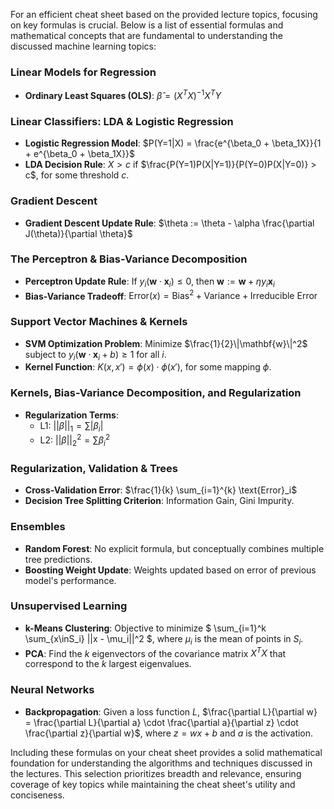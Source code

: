 For an efficient cheat sheet based on the provided lecture topics, focusing on key formulas is crucial. Below is a list of essential formulas and mathematical concepts that are fundamental to understanding the discussed machine learning topics:

### Linear Models for Regression
- **Ordinary Least Squares (OLS)**: $\hat{\beta} = (X^TX)^{-1}X^TY$

### Linear Classifiers: LDA & Logistic Regression
- **Logistic Regression Model**: $P(Y=1|X) = \frac{e^{\beta_0 + \beta_1X}}{1 + e^{\beta_0 + \beta_1X}}$
- **LDA Decision Rule**: $X > c$ if $\frac{P(Y=1)P(X|Y=1)}{P(Y=0)P(X|Y=0)} > c$, for some threshold $c$.

### Gradient Descent
- **Gradient Descent Update Rule**: $\theta := \theta - \alpha \frac{\partial J(\theta)}{\partial \theta}$
  
### The Perceptron & Bias-Variance Decomposition
- **Perceptron Update Rule**: If $y_i(\mathbf{w} \cdot \mathbf{x}_i) \leq 0$, then $\mathbf{w} := \mathbf{w} + \eta y_i \mathbf{x}_i$
- **Bias-Variance Tradeoff**: $\text{Error}(x) = \text{Bias}^2 + \text{Variance} + \text{Irreducible Error}$

### Support Vector Machines & Kernels
- **SVM Optimization Problem**: Minimize $\frac{1}{2}\|\mathbf{w}\|^2$ subject to $y_i(\mathbf{w} \cdot \mathbf{x}_i + b) \geq 1$ for all $i$.
- **Kernel Function**: $K(x, x') = \phi(x) \cdot \phi(x')$, for some mapping $\phi$.

### Kernels, Bias-Variance Decomposition, and Regularization
- **Regularization Terms**: 
  - L1: $||\beta||_1 = \sum |\beta_i|$
  - L2: $||\beta||_2^2 = \sum \beta_i^2$

### Regularization, Validation & Trees
- **Cross-Validation Error**: $\frac{1}{k} \sum_{i=1}^{k} \text{Error}_i$
- **Decision Tree Splitting Criterion**: Information Gain, Gini Impurity.

### Ensembles
- **Random Forest**: No explicit formula, but conceptually combines multiple tree predictions.
- **Boosting Weight Update**: Weights updated based on error of previous model's performance.

### Unsupervised Learning
- **k-Means Clustering**: Objective to minimize $ \sum_{i=1}^k \sum_{x\inS_i} ||x - \mu_i||^2 $, where $\mu_i$ is the mean of points in $S_i$.
- **PCA**: Find the $k$ eigenvectors of the covariance matrix $X^TX$ that correspond to the $k$ largest eigenvalues.

### Neural Networks
- **Backpropagation**: Given a loss function $L$, $\frac{\partial L}{\partial w} = \frac{\partial L}{\partial a} \cdot \frac{\partial a}{\partial z} \cdot \frac{\partial z}{\partial w}$, where $z = wx + b$ and $a$ is the activation.

Including these formulas on your cheat sheet provides a solid mathematical foundation for understanding the algorithms and techniques discussed in the lectures. This selection prioritizes breadth and relevance, ensuring coverage of key topics while maintaining the cheat sheet's utility and conciseness.

